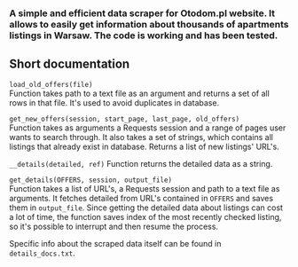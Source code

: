 
### A simple and efficient data scraper for Otodom.pl website. It allows to easily get information about thousands of apartments listings in Warsaw. The code is working and has been tested.

## Short documentation
`load_old_offers(file)`  
Function takes path to a text file as an argument and returns a set of all rows in that file. It's used to avoid duplicates in database.  

`get_new_offers(session, start_page, last_page, old_offers)`  
Function takes as arguments a Requests session and a range of pages user wants to search through. It also takes a set of strings, which contains all listings that already exist in database. Returns a list of new listings' URL's.  

`__details(detailed, ref)`
Function returns the detailed data as a string. 

`get_details(OFFERS, session, output_file)`  
Function takes a list of URL's, a Requests session and path to a text file as arguments. It fetches detailed from URL's contained in `OFFERS` and saves them in `output_file`. Since getting the detailed data about listings can cost a lot of time, the function saves index of the most recently checked listing, so it's possible to interrupt and then resume the process.  

Specific info about the scraped data itself can be found in `details_docs.txt`.  

